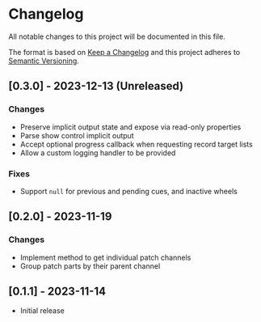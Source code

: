 # Changelog

All notable changes to this project will be documented in this file.

The format is based on [Keep a Changelog](http://keepachangelog.com/) and this
project adheres to [Semantic Versioning](http://semver.org/).

## [0.3.0] - 2023-12-13 (Unreleased)

### Changes

- Preserve implicit output state and expose via read-only properties
- Parse show control implicit output
- Accept optional progress callback when requesting record target lists
- Allow a custom logging handler to be provided

### Fixes

- Support `null` for previous and pending cues, and inactive wheels

## [0.2.0] - 2023-11-19

### Changes

- Implement method to get individual patch channels
- Group patch parts by their parent channel

## [0.1.1] - 2023-11-14

- Initial release

